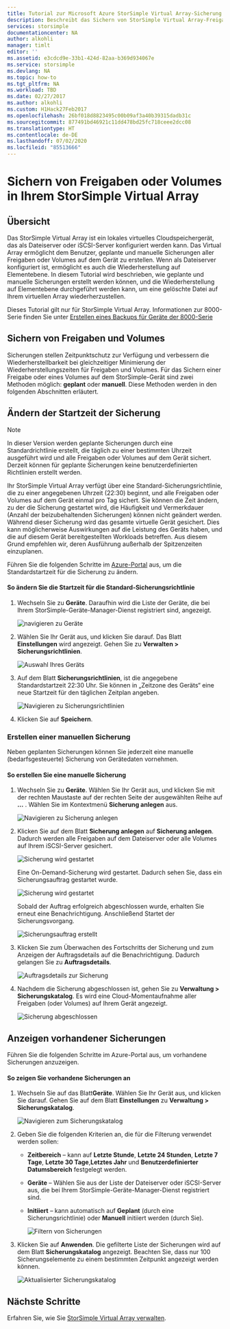 ```yaml
---
title: Tutorial zur Microsoft Azure StorSimple Virtual Array-Sicherung | Microsoft Docs
description: Beschreibt das Sichern von StorSimple Virtual Array-Freigaben und -Volumes.
services: storsimple
documentationcenter: NA
author: alkohli
manager: timlt
editor: ''
ms.assetid: e3cdcd9e-33b1-424d-82aa-b369d934067e
ms.service: storsimple
ms.devlang: NA
ms.topic: how-to
ms.tgt_pltfrm: NA
ms.workload: TBD
ms.date: 02/27/2017
ms.author: alkohli
ms.custom: H1Hack27Feb2017
ms.openlocfilehash: 26bf018d8823495c00b09af3a40b39315dadb31c
ms.sourcegitcommit: 877491bd46921c11dd478bd25fc718ceee2dcc08
ms.translationtype: HT
ms.contentlocale: de-DE
ms.lasthandoff: 07/02/2020
ms.locfileid: "85513666"
---
```

# <a name="back-up-shares-or-volumes-on-your-storsimple-virtual-array"></a>Sichern von Freigaben oder Volumes in Ihrem StorSimple Virtual Array

## <a name="overview"></a>Übersicht

Das StorSimple Virtual Array ist ein lokales virtuelles Cloudspeichergerät, das als Dateiserver oder iSCSI-Server konfiguriert werden kann. Das Virtual Array ermöglicht dem Benutzer, geplante und manuelle Sicherungen aller Freigaben oder Volumes auf dem Gerät zu erstellen. Wenn als Dateiserver konfiguriert ist, ermöglicht es auch die Wiederherstellung auf Elementebene. In diesem Tutorial wird beschrieben, wie geplante und manuelle Sicherungen erstellt werden können, und die Wiederherstellung auf Elementebene durchgeführt werden kann, um eine gelöschte Datei auf Ihrem virtuellen Array wiederherzustellen.

Dieses Tutorial gilt nur für StorSimple Virtual Array. Informationen zur 8000-Serie finden Sie unter [Erstellen eines Backups für Geräte der 8000-Serie](storsimple-manage-backup-policies-u2.md)

## <a name="back-up-shares-and-volumes"></a>Sichern von Freigaben und Volumes

Sicherungen stellen Zeitpunktschutz zur Verfügung und verbessern die Wiederherstellbarkeit bei gleichzeitiger Minimierung der Wiederherstellungszeiten für Freigaben und Volumes. Für das Sichern einer Freigabe oder eines Volumes auf dem StorSimple-Gerät sind zwei Methoden möglich: **geplant** oder **manuell**. Diese Methoden werden in den folgenden Abschnitten erläutert.

## <a name="change-the-backup-start-time"></a>Ändern der Startzeit der Sicherung

> [!NOTE]
> In dieser Version werden geplante Sicherungen durch eine Standardrichtlinie erstellt, die täglich zu einer bestimmten Uhrzeit ausgeführt wird und alle Freigaben oder Volumes auf dem Gerät sichert. Derzeit können für geplante Sicherungen keine benutzerdefinierten Richtlinien erstellt werden.


Ihr StorSimple Virtual Array verfügt über eine Standard-Sicherungsrichtlinie, die zu einer angegebenen Uhrzeit (22:30) beginnt, und alle Freigaben oder Volumes auf dem Gerät einmal pro Tag sichert. Sie können die Zeit ändern, zu der die Sicherung gestartet wird, die Häufigkeit und Vermerkdauer (Anzahl der beizubehaltenden Sicherungen) können nicht geändert werden. Während dieser Sicherung wird das gesamte virtuelle Gerät gesichert. Dies kann möglicherweise Auswirkungen auf die Leistung des Geräts haben, und die auf diesem Gerät bereitgestellten Workloads betreffen. Aus diesem Grund empfehlen wir, deren Ausführung außerhalb der Spitzenzeiten einzuplanen.

 Führen Sie die folgenden Schritte im [Azure-Portal](https://portal.azure.com/) aus, um die Standardstartzeit für die Sicherung zu ändern.

#### <a name="to-change-the-start-time-for-the-default-backup-policy"></a>So ändern Sie die Startzeit für die Standard-Sicherungsrichtlinie

1. Wechseln Sie zu **Geräte**. Daraufhin wird die Liste der Geräte, die bei Ihrem StorSimple-Geräte-Manager-Dienst registriert sind, angezeigt. 
   
    ![navigieren zu Geräte](./media/storsimple-virtual-array-backup/changebuschedule1.png)

2. Wählen Sie Ihr Gerät aus, und klicken Sie darauf. Das Blatt **Einstellungen** wird angezeigt. Gehen Sie zu **Verwalten > Sicherungsrichtlinien**.
   
    ![Auswahl Ihres Geräts](./media/storsimple-virtual-array-backup/changebuschedule2.png)

3. Auf dem Blatt **Sicherungsrichtlinien**, ist die angegebene Standardstartzeit 22:30 Uhr. Sie können in „Zeitzone des Geräts“ eine neue Startzeit für den täglichen Zeitplan angeben.
   
    ![Navigieren zu Sicherungsrichtlinien](./media/storsimple-virtual-array-backup/changebuschedule5.png)

4. Klicken Sie auf **Speichern**.

### <a name="take-a-manual-backup"></a>Erstellen einer manuellen Sicherung

Neben geplanten Sicherungen können Sie jederzeit eine manuelle (bedarfsgesteuerte) Sicherung von Gerätedaten vornehmen.

#### <a name="to-create-a-manual-backup"></a>So erstellen Sie eine manuelle Sicherung

1. Wechseln Sie zu **Geräte**. Wählen Sie Ihr Gerät aus, und klicken Sie mit der rechten Maustaste auf der rechten Seite der ausgewählten Reihe auf **...** . Wählen Sie im Kontextmenü **Sicherung anlegen** aus.
   
    ![Navigieren zu Sicherung anlegen](./media/storsimple-virtual-array-backup/takebackup1m.png)

2. Klicken Sie auf dem Blatt **Sicherung anlegen** auf **Sicherung anlegen**. Dadurch werden alle Freigaben auf dem Dateiserver oder alle Volumes auf Ihrem iSCSI-Server gesichert. 
   
    ![Sicherung wird gestartet](./media/storsimple-virtual-array-backup/takebackup2m.png)
   
    Eine On-Demand-Sicherung wird gestartet. Dadurch sehen Sie, dass ein Sicherungsauftrag gestartet wurde.
   
    ![Sicherung wird gestartet](./media/storsimple-virtual-array-backup/takebackup3m.png) 
   
    Sobald der Auftrag erfolgreich abgeschlossen wurde, erhalten Sie erneut eine Benachrichtigung. Anschließend Startet der Sicherungsvorgang.
   
    ![Sicherungsauftrag erstellt](./media/storsimple-virtual-array-backup/takebackup4m.png)

3. Klicken Sie zum Überwachen des Fortschritts der Sicherung und zum Anzeigen der Auftragsdetails auf die Benachrichtigung. Dadurch gelangen Sie zu **Auftragsdetails**.
   
     ![Auftragsdetails zur Sicherung](./media/storsimple-virtual-array-backup/takebackup5m.png)

4. Nachdem die Sicherung abgeschlossen ist, gehen Sie zu **Verwaltung > Sicherungskatalog**. Es wird eine Cloud-Momentaufnahme aller Freigaben (oder Volumes) auf Ihrem Gerät angezeigt.
   
    ![Sicherung abgeschlossen](./media/storsimple-virtual-array-backup/takebackup19m.png) 

## <a name="view-existing-backups"></a>Anzeigen vorhandener Sicherungen
Führen Sie die folgenden Schritte im Azure-Portal aus, um vorhandene Sicherungen anzuzeigen.

#### <a name="to-view-existing-backups"></a>So zeigen Sie vorhandene Sicherungen an

1. Wechseln Sie auf das Blatt**Geräte**. Wählen Sie Ihr Gerät aus, und klicken Sie darauf. Gehen Sie auf dem Blatt **Einstellungen** zu **Verwaltung > Sicherungskatalog**.
   
    ![Navigieren zum Sicherungskatalog](./media/storsimple-virtual-array-backup/viewbackups1.png)
2. Geben Sie die folgenden Kriterien an, die für die Filterung verwendet werden sollen:
   
   - **Zeitbereich** – kann auf **Letzte Stunde**, **Letzte 24 Stunden**, **Letzte 7 Tage**, **Letzte 30 Tage**,**Letztes Jahr** und **Benutzerdefinierter Datumsbereich** festgelegt werden.
    
   - **Geräte** – Wählen Sie aus der Liste der Dateiserver oder iSCSI-Server aus, die bei Ihrem StorSimple-Geräte-Manager-Dienst registriert sind.
   
   - **Initiiert** – kann automatisch auf **Geplant** (durch eine Sicherungsrichtlinie) oder **Manuell** initiiert werden (durch Sie).
   
     ![Filtern von Sicherungen](./media/storsimple-virtual-array-backup/viewbackups2.png)

3. Klicken Sie auf **Anwenden**. Die gefilterte Liste der Sicherungen wird auf dem Blatt **Sicherungskatalog** angezeigt. Beachten Sie, dass nur 100 Sicherungselemente zu einem bestimmten Zeitpunkt angezeigt werden können.
   
    ![Aktualisierter Sicherungskatalog](./media/storsimple-virtual-array-backup/viewbackups3.png)

## <a name="next-steps"></a>Nächste Schritte

Erfahren Sie, wie Sie [StorSimple Virtual Array verwalten](storsimple-ova-web-ui-admin.md).

